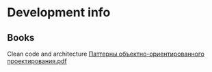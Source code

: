 # Development info
## Books
Clean code and architecture [Паттерны объектно-ориентированного проектирования.pdf](https://github.com/Nazarovv676/development_info/files/6528547/-.pdf)
